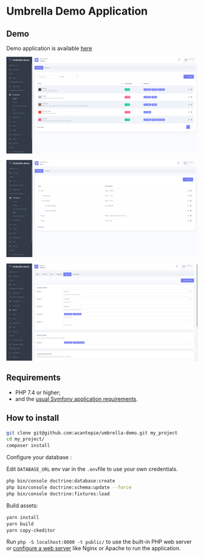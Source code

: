Umbrella Demo Application
========================

Demo
------------
Demo application is available [here][1]

![Umbrella DataTable](/screenshots/datatable.png)

![Umbrella DataTable - tree variant](/screenshots/treetable.png)

![Umbrella Form](/screenshots/form.png)

Requirements
------------

  * PHP 7.4 or higher;
  * and the [usual Symfony application requirements][2].

How to install
------------

```bash
git clone git@github.com:acantepie/umbrella-demo.git my_project
cd my_project/
composer install
```


Configure your database :

Edit `DATABASE_URL` env var in the `.env`file to use your own credentials.

```bash
php bin/console doctrine:database:create
php bin/console doctrine:schema:update --force
php bin/console doctrine:fixtures:load
```

Build assets:
```bash
yarn install
yarn build
yarn copy-ckeditor
```

Run `php -S localhost:8000 -t public/`
to use the built-in PHP web server or [configure a web server][3] like Nginx or
Apache to run the application.

[1]: https://umbrella-corp.dev
[2]: https://symfony.com/doc/current/reference/requirements.html
[3]: https://symfony.com/doc/current/cookbook/configuration/web_server_configuration.html